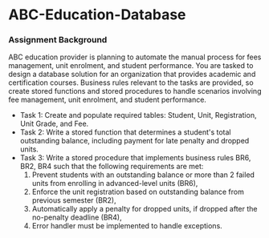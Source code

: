 # ABC-Education-Database

### Assignment Background 
ABC education provider is planning to automate the manual process for fees management, unit enrolment, and student performance. You are tasked to design a database solution for an organization that provides academic and certification courses. Business rules relevant to the tasks are provided, so create stored functions and stored procedures to handle scenarios involving fee management, unit enrolment, and student performance.

- Task 1: Create and populate required tables: Student, Unit, Registration, Unit Grade, and Fee.
- Task 2: Write a stored function that determines a student's total outstanding balance, including payment for late penalty and dropped units.
- Task 3: Write a stored procedure that implements business rules BR6, BR2, BR4 such that the following requirements are met: 
  1. Prevent students with an outstanding balance or more than 2 failed units from enrolling in advanced-level units (BR6),
  2. Enforce the unit registration based on outstanding balance from previous semester (BR2),
  3. Automatically apply a penalty for dropped units, if dropped after the no-penalty deadline (BR4),
  4. Error handler must be implemented to handle exceptions. 
 
